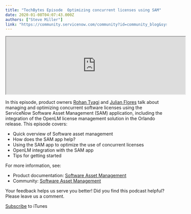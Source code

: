 ```yaml
---
title: "TechBytes Episode  Optimizing concurrent licenses using SAM"
date: 2020-01-08T04:07:43.000Z
authors: ["Steve Miller"]
link: "https://community.servicenow.com/community?id=community_blog&sys_id=6f3b0b841b5e8010a59033f2cd4bcbc0"
---
```

<p><iframe style="height: 180px; width: 560px;" title="Episode 57: Optimizing concurrent licenses using SAM" src="https://omny.fm/shows/servicenow-techbytes/episode-57-optimizing-software-licenses/embed"></iframe></p>
<p>In this episode, product owners <a href="https://community.servicenow.com/community?id&#61;community_user_profile&amp;user&#61;a5611269db981fc09c9ffb651f9619cb" target="_blank" rel="noopener noreferrer nofollow">Rohan Tyagi</a> and <a href="https://community.servicenow.com/community?id&#61;community_user_profile&amp;user&#61;388216e9dbd81fc09c9ffb651f961966" target="_blank" rel="noopener noreferrer nofollow">Julian Flores</a> talk about managing and optimizing concurrent software licenses using the ServiceNow Software Asset Management (SAM) application, including the integration of the OpenLM license management solution in the Orlando release. This episode covers:</p>
<ul><li>Quick overview of Software asset management</li><li>How does the SAM app help?</li><li>Using the SAM app to optimize the use of concurrent licenses</li><li>OpenLM integration with the SAM app</li><li>Tips for getting started</li></ul>
<p>For more information, see:</p>
<ul><li>Product documentation: <a href="https://docs.servicenow.com/bundle/newyork-software-asset-management/page/product/software-asset-management2/concept/software-asset-management.html" target="_blank" rel="noopener noreferrer nofollow">Software Asset Management</a></li><li>Community: <a href="https://community.servicenow.com/community?id&#61;community_forum&amp;sys_id&#61;1129d62ddbd897c068c1fb651f961991" target="_blank" rel="noopener noreferrer nofollow">Software Asset Management</a></li></ul>
<p>Your feedback helps us serve you better! Did you find this podcast helpful? Please leave us a comment.</p>
<p><a href="https://itunes.apple.com/us/podcast/servicenow-techbytes/id1038560176?mt&#61;2" target="_blank" rel="noopener noreferrer nofollow">Subscribe</a> to iTunes</p>